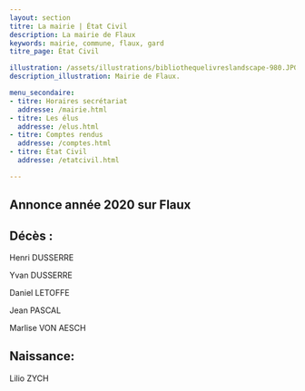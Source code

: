 ```yaml
---
layout: section
titre: La mairie | État Civil
description: La mairie de Flaux
keywords: mairie, commune, flaux, gard
titre_page: État Civil

illustration: /assets/illustrations/bibliothequelivreslandscape-980.JPG
description_illustration: Mairie de Flaux.

menu_secondaire:
- titre: Horaires secrétariat
  addresse: /mairie.html
- titre: Les élus
  addresse: /elus.html
- titre: Comptes rendus
  addresse: /comptes.html
- titre: État Civil
  addresse: /etatcivil.html

---
```




## Annonce année 2020 sur Flaux

## Décès :

Henri DUSSERRE

Yvan DUSSERRE

Daniel LETOFFE

Jean PASCAL

Marlise VON AESCH

## Naissance:

Lilio ZYCH


